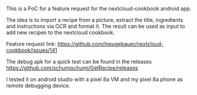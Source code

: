 This is a PoC for a feature request for the nextcloud-cookbook android app.

The idea is to import a recipe from a picture, extract the title, ingredients and instructions via OCR and format it.
The result can be used as input to add new recipes to the nextcloud cookbook.

Feature request link: https://github.com/lneugebauer/nextcloud-cookbook/issues/141

The debug apk for a quick test can be found in the releases https://github.com/schumischumi/GetRecipe/releases

I tested it on android studio with a pixel 8a VM and my pixel 8a phone as remote debugging device.
